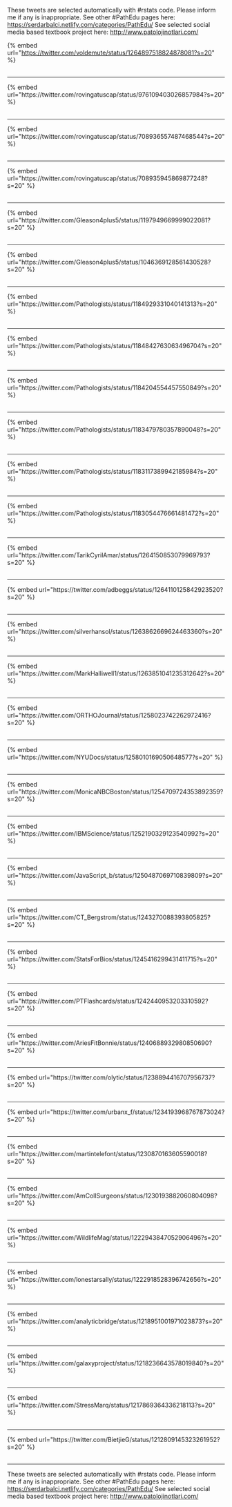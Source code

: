 

These tweets are selected automatically with #rstats code. Please inform me if any is inappropriate.
See other #PathEdu pages here: https://serdarbalci.netlify.com/categories/PathEdu/ 
See selected social media based textbook project here: http://www.patolojinotlari.com/

{% embed url="https://twitter.com/voldemute/status/1264897518824878081?s=20" %}<br>
<br>
<hr>
{% embed url="https://twitter.com/rovingatuscap/status/976109403026857984?s=20" %}<br>
<br>
<hr>
{% embed url="https://twitter.com/rovingatuscap/status/708936557487468544?s=20" %}<br>
<br>
<hr>
{% embed url="https://twitter.com/rovingatuscap/status/708935945869877248?s=20" %}<br>
<br>
<hr>
{% embed url="https://twitter.com/Gleason4plus5/status/1197949669999022081?s=20" %}<br>
<br>
<hr>
{% embed url="https://twitter.com/Gleason4plus5/status/1046369128561430528?s=20" %}<br>
<br>
<hr>
{% embed url="https://twitter.com/Pathologists/status/1184929331040141313?s=20" %}<br>
<br>
<hr>
{% embed url="https://twitter.com/Pathologists/status/1184842763063496704?s=20" %}<br>
<br>
<hr>
{% embed url="https://twitter.com/Pathologists/status/1184204554457550849?s=20" %}<br>
<br>
<hr>
{% embed url="https://twitter.com/Pathologists/status/1183479780357890048?s=20" %}<br>
<br>
<hr>
{% embed url="https://twitter.com/Pathologists/status/1183117389942185984?s=20" %}<br>
<br>
<hr>
{% embed url="https://twitter.com/Pathologists/status/1183054476661481472?s=20" %}<br>
<br>
<hr>
{% embed url="https://twitter.com/TarikCyrilAmar/status/1264150853079969793?s=20" %}<br>
<br>
<hr>
{% embed url="https://twitter.com/adbeggs/status/1264110125842923520?s=20" %}<br>
<br>
<hr>
{% embed url="https://twitter.com/silverhansol/status/1263862669624463360?s=20" %}<br>
<br>
<hr>
{% embed url="https://twitter.com/MarkHalliwell1/status/1263851041235312642?s=20" %}<br>
<br>
<hr>
{% embed url="https://twitter.com/ORTHOJournal/status/1258023742262972416?s=20" %}<br>
<br>
<hr>
{% embed url="https://twitter.com/NYUDocs/status/1258010169050648577?s=20" %}<br>
<br>
<hr>
{% embed url="https://twitter.com/MonicaNBCBoston/status/1254709724353892359?s=20" %}<br>
<br>
<hr>
{% embed url="https://twitter.com/IBMScience/status/1252190329123540992?s=20" %}<br>
<br>
<hr>
{% embed url="https://twitter.com/JavaScript_b/status/1250487069710839809?s=20" %}<br>
<br>
<hr>
{% embed url="https://twitter.com/CT_Bergstrom/status/1243270088393805825?s=20" %}<br>
<br>
<hr>
{% embed url="https://twitter.com/StatsForBios/status/1245416299431411715?s=20" %}<br>
<br>
<hr>
{% embed url="https://twitter.com/PTFlashcards/status/1242440953203310592?s=20" %}<br>
<br>
<hr>
{% embed url="https://twitter.com/AriesFitBonnie/status/1240688932980850690?s=20" %}<br>
<br>
<hr>
{% embed url="https://twitter.com/olytic/status/1238894416707956737?s=20" %}<br>
<br>
<hr>
{% embed url="https://twitter.com/urbanx_f/status/1234193968767873024?s=20" %}<br>
<br>
<hr>
{% embed url="https://twitter.com/martintelefont/status/1230870163605590018?s=20" %}<br>
<br>
<hr>
{% embed url="https://twitter.com/AmCollSurgeons/status/1230193882060804098?s=20" %}<br>
<br>
<hr>
{% embed url="https://twitter.com/WildlifeMag/status/1222943847052906496?s=20" %}<br>
<br>
<hr>
{% embed url="https://twitter.com/lonestarsally/status/1222918528396742656?s=20" %}<br>
<br>
<hr>
{% embed url="https://twitter.com/analyticbridge/status/1218951001971023873?s=20" %}<br>
<br>
<hr>
{% embed url="https://twitter.com/galaxyproject/status/1218236643578019840?s=20" %}<br>
<br>
<hr>
{% embed url="https://twitter.com/StressMarq/status/1217869364336218113?s=20" %}<br>
<br>
<hr>
{% embed url="https://twitter.com/BietjieG/status/1212809145323261952?s=20" %}<br>
<br>
<hr>


These tweets are selected automatically with #rstats code. Please inform me if any is inappropriate.
See other #PathEdu pages here: https://serdarbalci.netlify.com/categories/PathEdu/ 
See selected social media based textbook project here: http://www.patolojinotlari.com/
